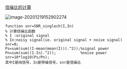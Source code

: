 [信噪比的计算](https://blog.csdn.net/SoaringLee_fighting/article/details/79603328?utm_medium=distribute.pc_aggpage_search_result.none-task-blog-2~aggregatepage~first_rank_v2~rank_v29-1-79603328.nonecase&utm_term=matlab%E4%BF%A1%E5%99%AA%E6%AF%94snr%E7%9A%84%E8%AE%A1%E7%AE%97&spm=1000.2123.3001.4430)





![image-20201219152902274](C:\Users\29066\AppData\Roaming\Typora\typora-user-images\image-20201219152902274.png)



```
function snr=SNR_singlech(I,In)
% 计算信噪比函数
% I :original signal
% In:noisy signal(ie. original signal + noise signal)
snr=0;
Ps=sum(sum((I-mean(mean(I))).^2));%signal power
Pn=sum(sum((I-In).^2));           %noise power
snr=10*log10(Ps/Pn);
其中I是纯信号，In是带噪信号，snr是信噪比
```

